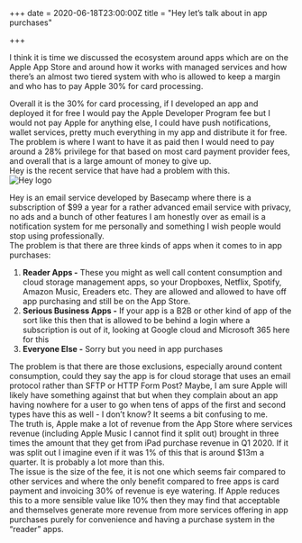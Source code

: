 +++
date = 2020-06-18T23:00:00Z
title = "Hey let’s talk about in app purchases"

+++
  
I think it is time we discussed the ecosystem around apps which are on the Apple App Store and around how it works with managed services and how there’s an almost two tiered system with who is allowed to keep a margin and who has to pay Apple 30% for card processing.  

Overall it is the 30% for card processing, if I developed an app and deployed it for free I would pay the Apple Developer Program fee but I would not pay Apple for anything else, I could have push notifications, wallet services, pretty much everything in my app and distribute it for free.    
The problem is where I want to have it as paid then I would need to pay around a 28% privilege for that based on most card payment provider fees, and overall that is a large amount of money to give up.    
Hey is the recent service that have had a problem with this.  
![Hey logo](/uploads/d9ee345b-6689-45f0-8a32-ea1696d7d9b5.jpeg "Hey logo")

Hey is an email service developed by Basecamp where there is a subscription of $99 a year for a rather advanced email service with privacy, no ads and a bunch of other features I am honestly over as email is a notification system for me personally and something I wish people would stop using professionally.    
The problem is that there are three kinds of apps when it comes to in app purchases:

1. **Reader Apps -** These you might as well call content consumption and cloud storage management apps, so your Dropboxes, Netflix, Spotify, Amazon Music, Ereaders etc.  They are allowed and allowed to have off app purchasing and still be on the App Store.
2. **Serious Business Apps -** If your app is a B2B or other kind of app of the sort like this then that is allowed to be behind a login where a subscription is out of it, looking at Google cloud and Microsoft 365 here for this
3. **Everyone Else -** Sorry but you need in app purchases

The problem is that there are those exclusions, especially around content consumption, could they say the app is for cloud storage that uses an email protocol rather than SFTP or HTTP Form Post? Maybe, I am sure Apple will likely have something against that but when they complain about an app having nowhere for a user to go when tens of apps of the first and second types have this as well - I don’t know?  It seems a bit confusing to me.    
The truth is, Apple make a lot of revenue from the App Store where services revenue (including Apple Music I cannot find it split out) brought in three times the amount that they get from iPad purchase revenue in Q1 2020. If it was split out I imagine even if it was 1% of this that is around $13m a quarter. It is probably a lot more than this.    
The issue is the size of the fee, it is not one which seems fair compared to other services and where the only benefit compared to free apps is card payment and invoicing 30% of revenue is eye watering.  If Apple reduces this to a more sensible value like 10% then they may find that acceptable and themselves generate more revenue from more services offering in app purchases purely for convenience and having a purchase system in the “reader” apps. 